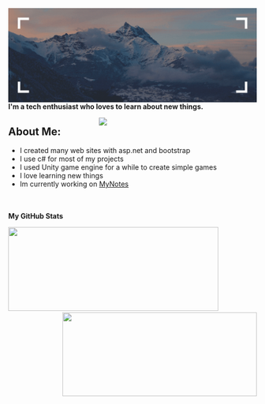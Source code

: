 <img align='right' src='https://raw.githubusercontent.com/ErenCanUtku/ErenCanUtku/master/Assets/Hi.gif' width='1400"'>

**I'm a tech enthusiast who loves to learn about new things.**

<img align='right' src='https://media.giphy.com/media/dWesBcTLavkZuG35MI/giphy.gif' width='320'>

##  About Me:

- I created many web sites with asp.net and bootstrap
- I use c# for most of my projects
- I used Unity game engine for a while to create simple games
- I love learning new things
- Im currently working on <a href='https://github.com/ErenCanUtku/MyNotes/'>MyNotes</a>

<br/><br/>
<b>My GitHub Stats</b>

<img src="https://github-readme-stats.vercel.app/api?username=erencrypt&show_icons=true&count_private=true&title_color=22c55e&text_color=ffffff&icon_color=10b981&bg_color=0d1117&hide_border=true&show_icons=true&hide_title=true" width="426" height="170"/> <img src="https://github-readme-streak-stats.herokuapp.com/?user=erencrypt&stroke=ffffff&background=0d1117&ring=22c55e&fire=22c55e&currStreakNum=ffffff&currStreakLabel=22c55e&sideNums=ffffff&sideLabels=ffffff&dates=ffffff&hide_border=true" align='right' width="394" height="170"/>
